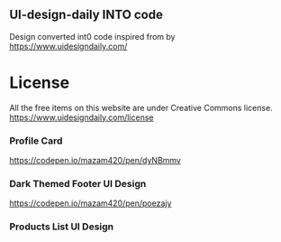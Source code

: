 ## UI-design-daily INTO code 
Design converted int0 code inspired from by https://www.uidesigndaily.com/

# License
All the free items on this website are under Creative Commons license.
https://www.uidesigndaily.com/license


### Profile Card
https://codepen.io/mazam420/pen/dyNBmmv

### Dark Themed Footer UI Design
https://codepen.io/mazam420/pen/poezajy

### Products List UI Design